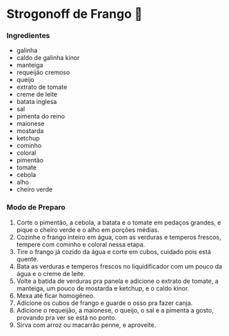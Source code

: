 # **Strogonoff de Frango** 🐔

### **Ingredientes**

- galinha
- caldo de galinha kinor
- manteiga
- requeijão cremoso
- queijo
- extrato de tomate
- creme de leite
- batata inglesa
- sal
- pimenta do reino
- maionese
- mostarda
- ketchup
- cominho
- coloral
- pimentão
- tomate
- cebola
- alho
- cheiro verde

### **Modo de Preparo**

1. Corte o pimentão, a cebola, a batata e o tomate em pedaços grandes, e pique o cheiro verde e o alho em porções médias.
2. Cozinhe o frango inteiro em água, com as verduras e temperos frescos, tempere com cominho e coloral nessa etapa.
3. Tire o frango já cozido da água e corte em cubos, cuidado pois está quente.
4. Bata as verduras e temperos frescos no liquidificador com um pouco da água e o creme de leite.
5. Volte a batida de verduras pra panela e adicione o extrato de tomate, a manteiga, um pouco de mostarda e ketchup, e o caldo kinor.
6. Mexa até ficar homogêneo.
7. Adicione os cubos de frango e guarde o osso pra fazer canja.
8. Adicione o requeijão, a maionese, o queijo, o sal e a pimenta a gosto, provando pra ver se está no ponto.
9. Sirva com arroz ou macarrão penne, e aproveite.
